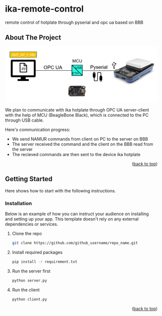 # ika-remote-control
remote control of hotplate through pyserial and opc ua based on BBB

## About The Project

![alt text](./images/remote_control_scheme.png?raw=true)

We plan to communicate with ika hotplate through OPC UA server-client with the help of MCU (BeagleBone Black), which is connected to the PC through USB cable.

Here's communication progress:
* We send NAMUR commands from client on PC to the server on BBB
* The server received the command and the client on the BBB read from the server
* The recieved commands are then sent to the device ika hotplate

<p align="right">(<a href="#readme-top">back to top</a>)</p>

## Getting Started

Here shows how to start with the following instructions.


### Installation

Below is an example of how you can instruct your audience on installing and setting up your app. This template doesn't rely on any external dependencies or services.

1. Clone the repo
   ```sh
   git clone https://github.com/github_username/repo_name.git
   ```
2. Install required packages
   ```sh
   pip install -r requirement.txt
   ```
3. Run the server first
   ```sh
   python server.py
   ```
4. Run the client
   ```sh
   python client.py
   ```

<p align="right">(<a href="#readme-top">back to top</a>)</p>




